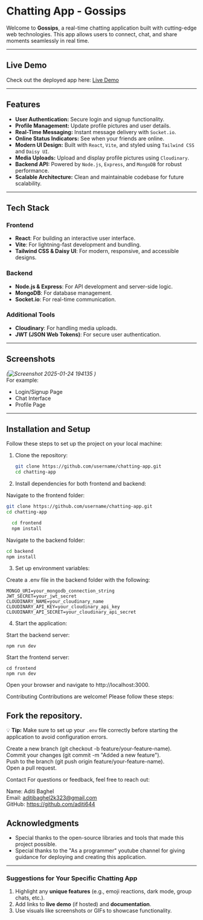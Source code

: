 # Chatting App - Gossips

Welcome to **Gossips**, a real-time chatting application built with cutting-edge web technologies. This app allows users to connect, chat, and share moments seamlessly in real time.

---
## Live Demo

Check out the deployed app here: [Live Demo](https://chat-app-sne7.onrender.com)

---

## Features

- **User Authentication:** Secure login and signup functionality.
- **Profile Management:** Update profile pictures and user details.
- **Real-Time Messaging:** Instant message delivery with `Socket.io`.
- **Online Status Indicators:** See when your friends are online.
- **Modern UI Design:** Built with `React`, `Vite`, and styled using `Tailwind CSS` and `Daisy UI`.
- **Media Uploads:** Upload and display profile pictures using `Cloudinary`.
- **Backend API:** Powered by `Node.js`, `Express`, and `MongoDB` for robust performance.
- **Scalable Architecture:** Clean and maintainable codebase for future scalability.

---

## Tech Stack

### Frontend
- **React**: For building an interactive user interface.
- **Vite**: For lightning-fast development and bundling.
- **Tailwind CSS & Daisy UI**: For modern, responsive, and accessible designs.

### Backend
- **Node.js & Express**: For API development and server-side logic.
- **MongoDB**: For database management.
- **Socket.io**: For real-time communication.

### Additional Tools
- **Cloudinary**: For handling media uploads.
- **JWT (JSON Web Tokens)**: For secure user authentication.

---

## Screenshots

*(![Screenshot 2025-01-24 194135](https://github.com/user-attachments/assets/d9884fd6-4164-4bbd-bc80-cbb67a1629f2)
)*  
For example:
- Login/Signup Page
- Chat Interface
- Profile Page

---

## Installation and Setup

Follow these steps to set up the project on your local machine:

1. Clone the repository:
   ```bash
   git clone https://github.com/username/chatting-app.git
   cd chatting-app

2. Install dependencies for both frontend and backend:

Navigate to the frontend folder:
   ```bash
   git clone https://github.com/username/chatting-app.git
   cd chatting-app
```
```bash
  cd frontend
  npm install
```
Navigate to the backend folder:
```bash
cd backend
npm install
```
3. Set up environment variables:

Create a .env file in the backend folder with the following:
```
MONGO_URI=your_mongodb_connection_string
JWT_SECRET=your_jwt_secret
CLOUDINARY_NAME=your_cloudinary_name
CLOUDINARY_API_KEY=your_cloudinary_api_key
CLOUDINARY_API_SECRET=your_cloudinary_api_secret
```
4. Start the application:

Start the backend server:
```
npm run dev
```
Start the frontend server:
```
cd frontend
npm run dev
```
Open your browser and navigate to http://localhost:3000.

Contributing
Contributions are welcome! Please follow these steps:

## Fork the repository.

💡 **Tip:** Make sure to set up your `.env` file correctly before starting the application to avoid configuration errors.

Create a new branch (git checkout -b feature/your-feature-name).  
Commit your changes (git commit -m "Added a new feature").  
Push to the branch (git push origin feature/your-feature-name).  
Open a pull request.


Contact
For questions or feedback, feel free to reach out:

Name: Aditi Baghel  
Email: aditibaghel2k323@gmail.com  
GitHub: https://github.com/aditi644


## Acknowledgments 

- Special thanks to the open-source libraries and tools that made this project possible.  
- Special thanks to the "As a programmer" youtube channel for giving guidance for deploying and creating this application.
---

### **Suggestions for Your Specific Chatting App**
1. Highlight any **unique features** (e.g., emoji reactions, dark mode, group chats, etc.).
2. Add links to **live demo** (if hosted) and **documentation**.
3. Use visuals like screenshots or GIFs to showcase functionality.

